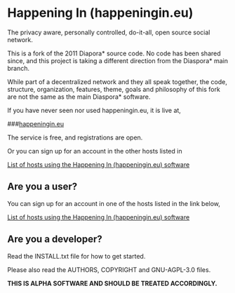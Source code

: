 # Happening In (happeningin.eu) 

The privacy aware, personally controlled, do-it-all, open source social
network.

This is a fork of the 2011 Diapora* source code. No code has been shared since, and this project is taking a different direction from the Diaspora* main branch.

While part of a decentralized network and they all speak together, the code, structure, organization, features, theme, goals and philosophy of this fork are not the same as the main Diaspora* software.
 
If you have never seen nor used happeningin.eu, it is live at, 

###[happeningin.eu](https://happeningin.eu/)

The service is free, and registrations are open.

Or you can sign up for an account in the other hosts listed in 

[List of hosts using the Happening In (happeningin.eu) software](https://github.com/rovemonteux/happeningineu/wiki/Hosts-using-the-happeningin.eu-software)

## Are you a user?

You can sign up for an account in one of the hosts listed in the link below,

[List of hosts using the Happening In (happeningin.eu) software](https://github.com/rovemonteux/happeningineu/wiki/Hosts-using-the-happeningin.eu-software)


## Are you a developer?

Read the INSTALL.txt file for how to get started.

Please also read the AUTHORS, COPYRIGHT and GNU-AGPL-3.0 files.

**THIS IS ALPHA SOFTWARE AND SHOULD BE TREATED ACCORDINGLY.**
